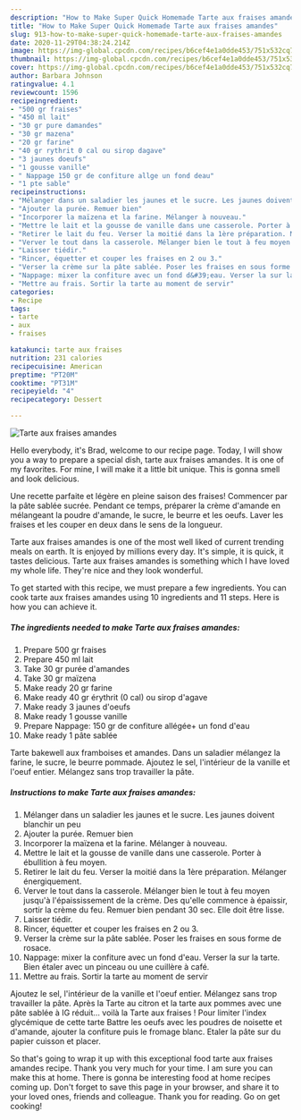 ```yaml
---
description: "How to Make Super Quick Homemade Tarte aux fraises amandes"
title: "How to Make Super Quick Homemade Tarte aux fraises amandes"
slug: 913-how-to-make-super-quick-homemade-tarte-aux-fraises-amandes
date: 2020-11-29T04:38:24.214Z
image: https://img-global.cpcdn.com/recipes/b6cef4e1a0dde453/751x532cq70/tarte-aux-fraises-amandes-photo-principale-de-la-recette.jpg
thumbnail: https://img-global.cpcdn.com/recipes/b6cef4e1a0dde453/751x532cq70/tarte-aux-fraises-amandes-photo-principale-de-la-recette.jpg
cover: https://img-global.cpcdn.com/recipes/b6cef4e1a0dde453/751x532cq70/tarte-aux-fraises-amandes-photo-principale-de-la-recette.jpg
author: Barbara Johnson
ratingvalue: 4.1
reviewcount: 1596
recipeingredient:
- "500 gr fraises"
- "450 ml lait"
- "30 gr pure damandes"
- "30 gr mazena"
- "20 gr farine"
- "40 gr rythrit 0 cal ou sirop dagave"
- "3 jaunes doeufs"
- "1 gousse vanille"
- " Nappage 150 gr de confiture allge un fond deau"
- "1 pte sable"
recipeinstructions:
- "Mélanger dans un saladier les jaunes et le sucre. Les jaunes doivent blanchir un peu"
- "Ajouter la purée. Remuer bien"
- "Incorporer la maïzena et la farine. Mélanger à nouveau."
- "Mettre le lait et la gousse de vanille dans une casserole. Porter à ébullition à feu moyen."
- "Retirer le lait du feu. Verser la moitié dans la 1ère préparation. Mélanger énergiquement."
- "Verver le tout dans la casserole. Mélanger bien le tout à feu moyen jusqu&#39;à l&#39;épaississement de la crème. Des qu&#39;elle commence à épaissir, sortir la crème du feu. Remuer bien pendant 30 sec. Elle doit être lisse."
- "Laisser tiédir."
- "Rincer, équetter et couper les fraises en 2 ou 3."
- "Verser la crème sur la pâte sablée. Poser les fraises en sous forme de rosace."
- "Nappage: mixer la confiture avec un fond d&#39;eau. Verser la sur la tarte. Bien étaler avec un pinceau ou une cuillère à café."
- "Mettre au frais. Sortir la tarte au moment de servir"
categories:
- Recipe
tags:
- tarte
- aux
- fraises

katakunci: tarte aux fraises 
nutrition: 231 calories
recipecuisine: American
preptime: "PT20M"
cooktime: "PT31M"
recipeyield: "4"
recipecategory: Dessert

---
```



![Tarte aux fraises amandes](https://img-global.cpcdn.com/recipes/b6cef4e1a0dde453/751x532cq70/tarte-aux-fraises-amandes-photo-principale-de-la-recette.jpg)

Hello everybody, it's Brad, welcome to our recipe page. Today, I will show you a way to prepare a special dish, tarte aux fraises amandes. It is one of my favorites. For mine, I will make it a little bit unique. This is gonna smell and look delicious.

Une recette parfaite et légère en pleine saison des fraises! Commencer par la pâte sablée sucrée. Pendant ce temps, préparer la crème d&#39;amande en mélangeant la poudre d&#39;amande, le sucre, le beurre et les oeufs. Laver les fraises et les couper en deux dans le sens de la longueur.

Tarte aux fraises amandes is one of the most well liked of current trending meals on earth. It is enjoyed by millions every day. It's simple, it is quick, it tastes delicious. Tarte aux fraises amandes is something which I have loved my whole life. They're nice and they look wonderful.


To get started with this recipe, we must prepare a few ingredients. You can cook tarte aux fraises amandes using 10 ingredients and 11 steps. Here is how you can achieve it.

<!--inarticleads1-->

##### The ingredients needed to make Tarte aux fraises amandes:

1. Prepare 500 gr fraises
1. Prepare 450 ml lait
1. Take 30 gr purée d&#39;amandes
1. Take 30 gr maïzena
1. Make ready 20 gr farine
1. Make ready 40 gr érythrit (0 cal) ou sirop d&#39;agave
1. Make ready 3 jaunes d&#39;oeufs
1. Make ready 1 gousse vanille
1. Prepare  Nappage: 150 gr de confiture allégée+ un fond d&#39;eau
1. Make ready 1 pâte sablée


Tarte bakewell aux framboises et amandes. Dans un saladier mélangez la farine, le sucre, le beurre pommade. Ajoutez le sel, l&#39;intérieur de la vanille et l&#39;oeuf entier. Mélangez sans trop travailler la pâte. 

<!--inarticleads2-->

##### Instructions to make Tarte aux fraises amandes:

1. Mélanger dans un saladier les jaunes et le sucre. Les jaunes doivent blanchir un peu
1. Ajouter la purée. Remuer bien
1. Incorporer la maïzena et la farine. Mélanger à nouveau.
1. Mettre le lait et la gousse de vanille dans une casserole. Porter à ébullition à feu moyen.
1. Retirer le lait du feu. Verser la moitié dans la 1ère préparation. Mélanger énergiquement.
1. Verver le tout dans la casserole. Mélanger bien le tout à feu moyen jusqu&#39;à l&#39;épaississement de la crème. Des qu&#39;elle commence à épaissir, sortir la crème du feu. Remuer bien pendant 30 sec. Elle doit être lisse.
1. Laisser tiédir.
1. Rincer, équetter et couper les fraises en 2 ou 3.
1. Verser la crème sur la pâte sablée. Poser les fraises en sous forme de rosace.
1. Nappage: mixer la confiture avec un fond d&#39;eau. Verser la sur la tarte. Bien étaler avec un pinceau ou une cuillère à café.
1. Mettre au frais. Sortir la tarte au moment de servir


Ajoutez le sel, l&#39;intérieur de la vanille et l&#39;oeuf entier. Mélangez sans trop travailler la pâte. Après la Tarte au citron et la tarte aux pommes avec une pâte sablée à IG réduit… voilà la Tarte aux fraises ! Pour limiter l&#39;index glycémique de cette tarte Battre les oeufs avec les poudres de noisette et d&#39;amande, ajouter la confiture puis le fromage blanc. Etaler la pâte sur du papier cuisson et placer. 

So that's going to wrap it up with this exceptional food tarte aux fraises amandes recipe. Thank you very much for your time. I am sure you can make this at home. There is gonna be interesting food at home recipes coming up. Don't forget to save this page in your browser, and share it to your loved ones, friends and colleague. Thank you for reading. Go on get cooking!

